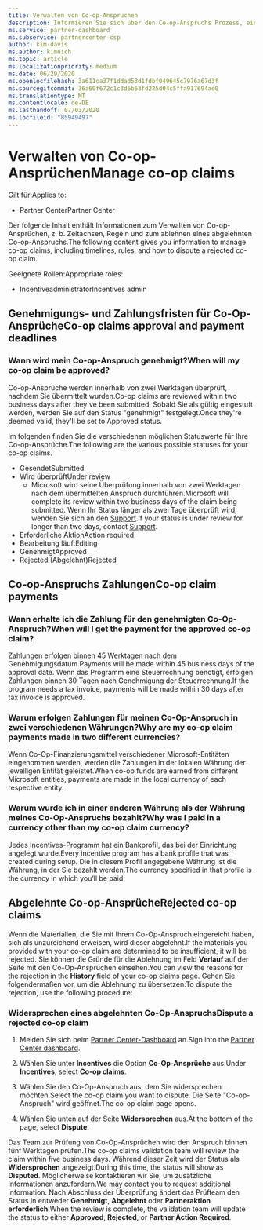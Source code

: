 ```yaml
---
title: Verwalten von Co-op-Ansprüchen
description: Informieren Sie sich über den Co-op-Anspruchs Prozess, einschließlich Terminen, Währungsproblemen und der Beilegung eines abgelehnten Co-op-Anspruchs.
ms.service: partner-dashboard
ms.subservice: partnercenter-csp
author: kim-davis
ms.author: kimnich
ms.topic: article
ms.localizationpriority: medium
ms.date: 06/29/2020
ms.openlocfilehash: 3a611ca37f1ddad53d1fdbf049645c7976a67d3f
ms.sourcegitcommit: 36a60f672c1c3d6b63fd225d04c5ffa917694ae0
ms.translationtype: MT
ms.contentlocale: de-DE
ms.lasthandoff: 07/03/2020
ms.locfileid: "85949497"
---
```

# <a name="manage-co-op-claims"></a><span data-ttu-id="fe4da-103">Verwalten von Co-op-Ansprüchen</span><span class="sxs-lookup"><span data-stu-id="fe4da-103">Manage co-op claims</span></span>

<span data-ttu-id="fe4da-104">Gilt für:</span><span class="sxs-lookup"><span data-stu-id="fe4da-104">Applies to:</span></span>

- <span data-ttu-id="fe4da-105">Partner Center</span><span class="sxs-lookup"><span data-stu-id="fe4da-105">Partner Center</span></span>

<span data-ttu-id="fe4da-106">Der folgende Inhalt enthält Informationen zum Verwalten von Co-op-Ansprüchen, z. b. Zeitachsen, Regeln und zum ablehnen eines abgelehnten Co-op-Anspruchs.</span><span class="sxs-lookup"><span data-stu-id="fe4da-106">The following content gives you information to manage co-op claims, including timelines, rules, and how to dispute a rejected co-op claim.</span></span>

<span data-ttu-id="fe4da-107">Geeignete Rollen:</span><span class="sxs-lookup"><span data-stu-id="fe4da-107">Appropriate roles:</span></span>

- <span data-ttu-id="fe4da-108">Incentiveadministrator</span><span class="sxs-lookup"><span data-stu-id="fe4da-108">Incentives admin</span></span>

## <a name="co-op-claims-approval-and-payment-deadlines"></a><span data-ttu-id="fe4da-109">Genehmigungs- und Zahlungsfristen für Co-Op-Ansprüche</span><span class="sxs-lookup"><span data-stu-id="fe4da-109">Co-op claims approval and payment deadlines</span></span>

### <a name="when-will-my-co-op-claim-be-approved"></a><span data-ttu-id="fe4da-110">Wann wird mein Co-op-Anspruch genehmigt?</span><span class="sxs-lookup"><span data-stu-id="fe4da-110">When will my co-op claim be approved?</span></span>

<span data-ttu-id="fe4da-111">Co-op-Ansprüche werden innerhalb von zwei Werktagen überprüft, nachdem Sie übermittelt wurden.</span><span class="sxs-lookup"><span data-stu-id="fe4da-111">Co-op claims are reviewed within two business days after they've been submitted.</span></span> <span data-ttu-id="fe4da-112">Sobald Sie als gültig eingestuft werden, werden Sie auf den Status "genehmigt" festgelegt.</span><span class="sxs-lookup"><span data-stu-id="fe4da-112">Once they're deemed valid, they'll be set to Approved status.</span></span>  

<span data-ttu-id="fe4da-113">Im folgenden finden Sie die verschiedenen möglichen Statuswerte für Ihre Co-op-Ansprüche.</span><span class="sxs-lookup"><span data-stu-id="fe4da-113">The following are the various possible statuses for your co-op claims.</span></span>

- <span data-ttu-id="fe4da-114">Gesendet</span><span class="sxs-lookup"><span data-stu-id="fe4da-114">Submitted</span></span>
- <span data-ttu-id="fe4da-115">Wird überprüft</span><span class="sxs-lookup"><span data-stu-id="fe4da-115">Under review</span></span>
  - <span data-ttu-id="fe4da-116">Microsoft wird seine Überprüfung innerhalb von zwei Werktagen nach dem übermittelten Anspruch durchführen.</span><span class="sxs-lookup"><span data-stu-id="fe4da-116">Microsoft will complete its review within two business days of the claim being submitted.</span></span> <span data-ttu-id="fe4da-117">Wenn Ihr Status länger als zwei Tage überprüft wird, wenden Sie sich an den [Support](https://partner.microsoft.com/dashboard/support/incentives/servicerequests?category=incentives).</span><span class="sxs-lookup"><span data-stu-id="fe4da-117">If your status is under review for longer than two days, contact [Support](https://partner.microsoft.com/dashboard/support/incentives/servicerequests?category=incentives).</span></span>
- <span data-ttu-id="fe4da-118">Erforderliche Aktion</span><span class="sxs-lookup"><span data-stu-id="fe4da-118">Action required</span></span>
- <span data-ttu-id="fe4da-119">Bearbeitung läuft</span><span class="sxs-lookup"><span data-stu-id="fe4da-119">Editing</span></span>
- <span data-ttu-id="fe4da-120">Genehmigt</span><span class="sxs-lookup"><span data-stu-id="fe4da-120">Approved</span></span>
- <span data-ttu-id="fe4da-121">Rejected (Abgelehnt)</span><span class="sxs-lookup"><span data-stu-id="fe4da-121">Rejected</span></span>

## <a name="co-op-claim-payments"></a><span data-ttu-id="fe4da-122">Co-op-Anspruchs Zahlungen</span><span class="sxs-lookup"><span data-stu-id="fe4da-122">Co-op claim payments</span></span>

### <a name="when-will-i-get-the-payment-for-the-approved-co-op-claim"></a><span data-ttu-id="fe4da-123">Wann erhalte ich die Zahlung für den genehmigten Co-Op-Anspruch?</span><span class="sxs-lookup"><span data-stu-id="fe4da-123">When will I get the payment for the approved co-op claim?</span></span>

<span data-ttu-id="fe4da-124">Zahlungen erfolgen binnen 45 Werktagen nach dem Genehmigungsdatum.</span><span class="sxs-lookup"><span data-stu-id="fe4da-124">Payments will be made within 45 business days of the approval date.</span></span> <span data-ttu-id="fe4da-125">Wenn das Programm eine Steuerrechnung benötigt, erfolgen Zahlungen binnen 30 Tagen nach Genehmigung der Steuerrechnung.</span><span class="sxs-lookup"><span data-stu-id="fe4da-125">If the program needs a tax invoice, payments will be made within 30 days after tax invoice is approved.</span></span>

### <a name="why-are-my-co-op-claim-payments-made-in-two-different-currencies"></a><span data-ttu-id="fe4da-126">Warum erfolgen Zahlungen für meinen Co-Op-Anspruch in zwei verschiedenen Währungen?</span><span class="sxs-lookup"><span data-stu-id="fe4da-126">Why are my co-op claim payments made in two different currencies?</span></span>

<span data-ttu-id="fe4da-127">Wenn Co-Op-Finanzierungsmittel verschiedener Microsoft-Entitäten eingenommen werden, werden die Zahlungen in der lokalen Währung der jeweiligen Entität geleistet.</span><span class="sxs-lookup"><span data-stu-id="fe4da-127">When co-op funds are earned from different Microsoft entities, payments are made in the local currency of each respective entity.</span></span>  

### <a name="why-was-i-paid-in-a-currency-other-than-my-co-op-claim-currency"></a><span data-ttu-id="fe4da-128">Warum wurde ich in einer anderen Währung als der Währung meines Co-Op-Anspruchs bezahlt?</span><span class="sxs-lookup"><span data-stu-id="fe4da-128">Why was I paid in a currency other than my co-op claim currency?</span></span>

<span data-ttu-id="fe4da-129">Jedes Incentives-Programm hat ein Bankprofil, das bei der Einrichtung angelegt wurde.</span><span class="sxs-lookup"><span data-stu-id="fe4da-129">Every incentive program has a bank profile that was created during setup.</span></span> <span data-ttu-id="fe4da-130">Die in diesem Profil angegebene Währung ist die Währung, in der Sie bezahlt werden.</span><span class="sxs-lookup"><span data-stu-id="fe4da-130">The currency specified in that profile is the currency in which you’ll be paid.</span></span>

## <a name="rejected-co-op-claims"></a><span data-ttu-id="fe4da-131">Abgelehnte Co-op-Ansprüche</span><span class="sxs-lookup"><span data-stu-id="fe4da-131">Rejected co-op claims</span></span>

<span data-ttu-id="fe4da-132">Wenn die Materialien, die Sie mit Ihrem Co-Op-Anspruch eingereicht haben, sich als unzureichend erweisen, wird dieser abgelehnt.</span><span class="sxs-lookup"><span data-stu-id="fe4da-132">If the materials you provided with your co-op claim are determined to be insufficient, it will be rejected.</span></span> <span data-ttu-id="fe4da-133">Sie können die Gründe für die Ablehnung im Feld **Verlauf** auf der Seite mit den Co-Op-Ansprüchen einsehen.</span><span class="sxs-lookup"><span data-stu-id="fe4da-133">You can view the reasons for the rejection in the **History** field of your co-op claims page.</span></span> <span data-ttu-id="fe4da-134">Gehen Sie folgendermaßen vor, um die Ablehnung zu übersetzen:</span><span class="sxs-lookup"><span data-stu-id="fe4da-134">To dispute the rejection, use the following procedure:</span></span>

### <a name="dispute-a-rejected-co-op-claim"></a><span data-ttu-id="fe4da-135">Widersprechen eines abgelehnten Co-Op-Anspruchs</span><span class="sxs-lookup"><span data-stu-id="fe4da-135">Dispute a rejected co-op claim</span></span>

1. <span data-ttu-id="fe4da-136">Melden Sie sich beim [Partner Center-Dashboard](https://partner.microsoft.com/dashboard/) an.</span><span class="sxs-lookup"><span data-stu-id="fe4da-136">Sign into the [Partner Center dashboard](https://partner.microsoft.com/dashboard/).</span></span>

2. <span data-ttu-id="fe4da-137">Wählen Sie unter **Incentives** die Option **Co-Op-Ansprüche** aus.</span><span class="sxs-lookup"><span data-stu-id="fe4da-137">Under **Incentives**, select **Co-op claims**.</span></span>

3. <span data-ttu-id="fe4da-138">Wählen Sie den Co-Op-Anspruch aus, dem Sie widersprechen möchten.</span><span class="sxs-lookup"><span data-stu-id="fe4da-138">Select the co-op claim you want to dispute.</span></span> <span data-ttu-id="fe4da-139">Die Seite "Co-op-Anspruch" wird geöffnet.</span><span class="sxs-lookup"><span data-stu-id="fe4da-139">The co-op claim page opens.</span></span>

4. <span data-ttu-id="fe4da-140">Wählen Sie unten auf der Seite **Widersprechen** aus.</span><span class="sxs-lookup"><span data-stu-id="fe4da-140">At the bottom of the page, select **Dispute**.</span></span>

<span data-ttu-id="fe4da-141">Das Team zur Prüfung von Co-Op-Ansprüchen wird den Anspruch binnen fünf Werktagen prüfen.</span><span class="sxs-lookup"><span data-stu-id="fe4da-141">The co-op claims validation team will review the claim within five business days.</span></span> <span data-ttu-id="fe4da-142">Während dieser Zeit wird der Status als **Widersprochen** angezeigt.</span><span class="sxs-lookup"><span data-stu-id="fe4da-142">During this time, the status will show as **Disputed**.</span></span> <span data-ttu-id="fe4da-143">Möglicherweise kontaktieren wir Sie, um zusätzliche Informationen anzufordern.</span><span class="sxs-lookup"><span data-stu-id="fe4da-143">We may contact you to request additional information.</span></span> <span data-ttu-id="fe4da-144">Nach Abschluss der Überprüfung ändert das Prüfteam den Status in entweder **Genehmigt**, **Abgelehnt** oder **Partneraktion erforderlich**.</span><span class="sxs-lookup"><span data-stu-id="fe4da-144">When the review is complete, the validation team will update the status to either **Approved**, **Rejected**, or **Partner Action Required**.</span></span>
